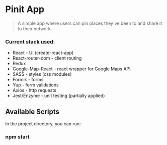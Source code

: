 # Pinit App

> A simple app where users can pin places they've been to and share it to their network. 

### Current stack used:

- React - UI (create-react-app)
- React-router-dom - client routing
- Redux
- Google-Map-React - react wrapper for Google Maps API
- SASS - styles (css modules)
- Formik - forms
- Yup - form validations
- Axios - http requests
- Jest/Enzyme - unit testing (partially applied)

## Available Scripts

In the project directory, you can run:

### npm start
